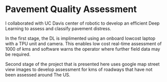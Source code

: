 # Pavement Quality Assessment

I collaborated with UC Davis center of robotic to develop an efficient Deep Learning to assess and classify pavement distress.

In the first stage, the DL is implimented using an onboard lowcost laptop with a TPU unit and camera. This enables low cost real-time assessment of 1000 of kms and software warns the operator where further field data may be required.

Second stage of the project that is presented here uses google map street view images to develop assessment for kms of roadways that have not been assessed around The US.


